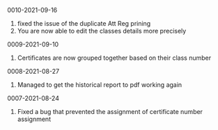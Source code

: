 0010-2021-09-16
1. fixed the issue of the duplicate Att Reg prining
2. You are now able to edit the classes details more precisely

0009-2021-09-10
1. Certificates are now grouped together based on their class number

0008-2021-08-27
1. Managed to get the historical report to pdf working again

0007-2021-08-24
1. Fixed a bug that prevented the assignment of certificate number assignment


